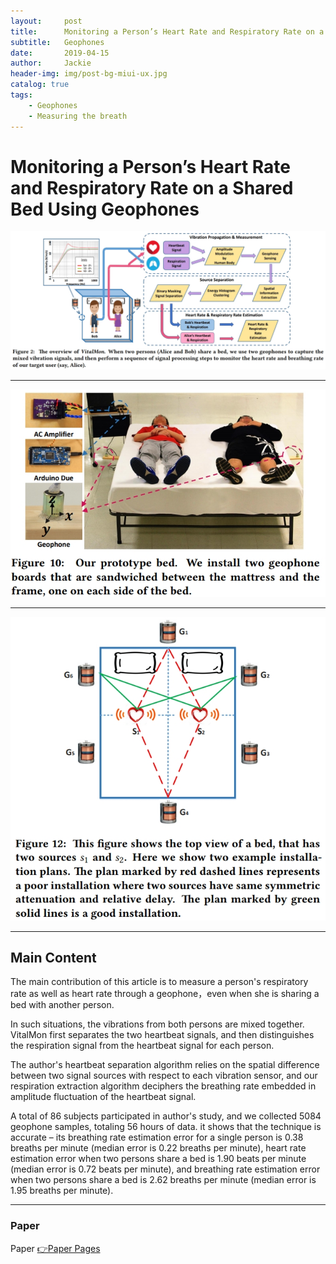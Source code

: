 ```yaml
---
layout:     post
title:      Monitoring a Person’s Heart Rate and Respiratory Rate on a Shared Bed Using Geophones
subtitle:   Geophones
date:       2019-04-15
author:     Jackie
header-img: img/post-bg-miui-ux.jpg
catalog: true
tags:
    - Geophones
    - Measuring the breath
---
```


# Monitoring a Person’s Heart Rate and Respiratory Rate on a Shared Bed Using Geophones

![](https://raw.githubusercontent.com/a416485164/a416485164.github.io/master/img/Geophones1.jpg)
***
![](https://raw.githubusercontent.com/a416485164/a416485164.github.io/master/img/Geophones2.jpg)
***
![](https://raw.githubusercontent.com/a416485164/a416485164.github.io/master/img/Geophones3.jpg)
***
## Main Content
The main contribution of this article is to measure a person's respiratory rate as well as heart rate through a geophone，even when she is
sharing a bed with another person.

In such situations, the vibrations from both persons are mixed together. VitalMon first separates the two heartbeat signals, and then distinguishes the respiration signal from the heartbeat signal for each person.

The author's heartbeat separation algorithm relies on the spatial difference between two signal sources with respect to each vibration sensor, and our respiration extraction algorithm deciphers the breathing rate embedded in amplitude fluctuation of the heartbeat signal.

 A total of 86 subjects participated in author's study, and we collected 5084 geophone samples, totaling 56 hours of data. it shows that the technique is accurate – its breathing rate estimation error for a single person is 0.38 breaths per minute (median error is 0.22 breaths per minute), heart rate estimation error when two persons share a bed is 1.90 beats per minute (median error is 0.72 beats per minute), and breathing rate estimation error when two persons share a bed is 2.62 breaths per minute (median error is 1.95 breaths per minute). 
***
### Paper

<p>Paper <a href="http://www.winlab.rutgers.edu/~sugangli/papers/Sensys_2017.pdf">👉Paper Pages</a>